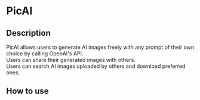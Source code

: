 # PicAI
## Description
  PicAI allows users to generate AI images freely with any prompt of their own choice by calling OpenAI's API.  
  Users can share their generated images with others.  
  Users can search AI images uploaded by others and download preferred ones.   
## How to use
  
